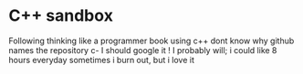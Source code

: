 # C++ sandbox 
Following thinking like a programmer book 
using c++ 
dont know why github names the repository c- 
I should google it ! 
I probably will;
i could like 8 hours everyday sometimes i burn out, but i love it 
